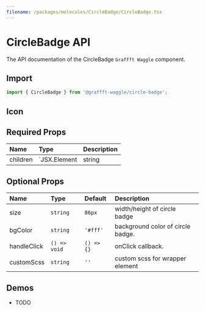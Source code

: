 ```yaml
---
filename: /packages/molecules/CircleBadge/CircleBadge.tsx
---
```



# CircleBadge API

The API documentation of the CircleBadge `Graffft Waggle` component.

## Import

```js
import { CircleBadge } from '@graffft-waggle/circle-badge';
```


## Icon

## Required Props

| Name | Type | Description |
|:-----|:-----|:------------|
| children | `JSX.Element | string | number` | Content that can go inside the circle badge |


## Optional Props

| Name | Type | Default | Description |
|:-----|:-----|:--------|:------------|
| size | `string` | `86px`  | width/height of circle badge |
| bgColor | `string` | `'#fff'`  | background color of circle badge. |
| handleClick | `() => void` | `() => {}`  |  onClick callback. |
| customScss | `string` | `''`  |  custom scss for wrapper element |


## Demos

- TODO